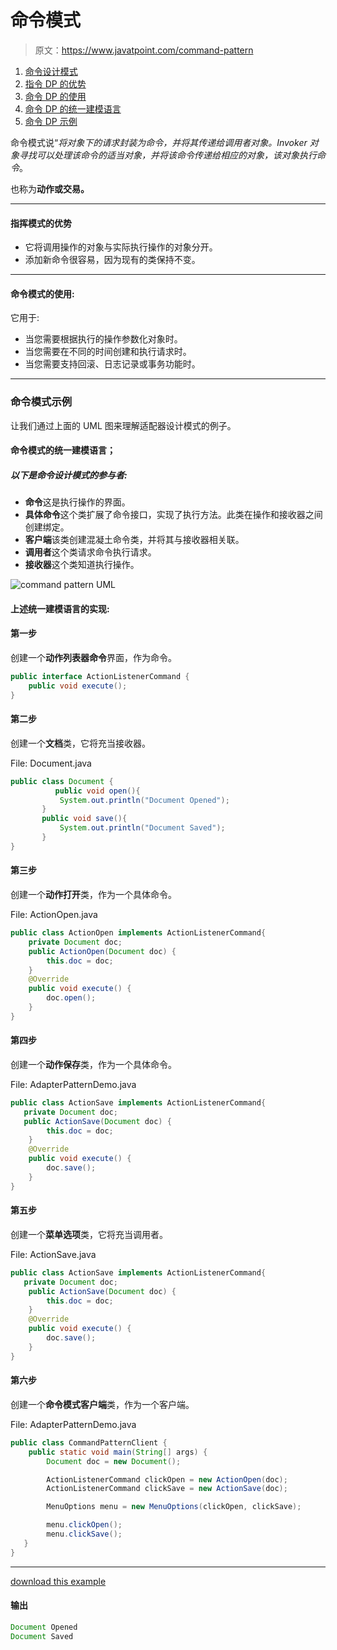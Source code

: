 # 命令模式

> 原文：<https://www.javatpoint.com/command-pattern>

1.  [命令设计模式](#)
2.  [指令 DP 的优势](#adv)
3.  [命令 DP 的使用](#usage)
4.  [命令 DP 的统一建模语言](#uml)
5.  [命令 DP 示例](#ex)

命令模式说“*将对象下的请求封装为命令，并将其传递给调用者对象。Invoker 对象寻找可以处理该命令的适当对象，并将该命令传递给相应的对象，该对象执行命令*。

也称为**动作或交易。**

* * *

#### 指挥模式的优势

*   它将调用操作的对象与实际执行操作的对象分开。
*   添加新命令很容易，因为现有的类保持不变。

* * *

#### 命令模式的使用:

它用于:

*   当您需要根据执行的操作参数化对象时。
*   当您需要在不同的时间创建和执行请求时。
*   当您需要支持回滚、日志记录或事务功能时。

* * *

### 命令模式示例

让我们通过上面的 UML 图来理解适配器设计模式的例子。

#### 命令模式的统一建模语言；

##### 以下是命令设计模式的参与者:

*   **命令**这是执行操作的界面。
*   **具体命令**这个类扩展了命令接口，实现了执行方法。此类在操作和接收器之间创建绑定。
*   **客户端**该类创建混凝土命令类，并将其与接收器相关联。
*   **调用者**这个类请求命令执行请求。
*   **接收器**这个类知道执行操作。

![command pattern UML](../img/bc7c879d4a1dc2e67c604a87338e2697.png)

#### 上述统一建模语言的实现:

#### 第一步

创建一个**动作列表器命令**界面，作为命令。

```java
public interface ActionListenerCommand {
	public void execute();
}

```

#### 第二步

创建一个**文档**类，它将充当接收器。

File: Document.java

```java
public class Document {
          public void open(){
	       System.out.println("Document Opened");
	   }
	   public void save(){
	       System.out.println("Document Saved");
	   }
}

```

#### 第三步

创建一个**动作打开**类，作为一个具体命令。

File: ActionOpen.java

```java
public class ActionOpen implements ActionListenerCommand{
    private Document doc;
    public ActionOpen(Document doc) {
        this.doc = doc;
    }
    @Override
    public void execute() {
        doc.open();
    }
}

```

#### 第四步

创建一个**动作保存**类，作为一个具体命令。

File: AdapterPatternDemo.java

```java
public class ActionSave implements ActionListenerCommand{
   private Document doc;
   public ActionSave(Document doc) {
        this.doc = doc;
    }
    @Override
    public void execute() {
        doc.save();
    }
}

```

#### 第五步

创建一个**菜单选项**类，它将充当调用者。

File: ActionSave.java

```java
public class ActionSave implements ActionListenerCommand{
   private Document doc;
    public ActionSave(Document doc) {
        this.doc = doc;
    }
    @Override
    public void execute() {
        doc.save();
    }
}

```

#### 第六步

创建一个**命令模式客户端**类，作为一个客户端。

File: AdapterPatternDemo.java

```java
public class CommandPatternClient {
	public static void main(String[] args) {
        Document doc = new Document();

        ActionListenerCommand clickOpen = new ActionOpen(doc);
        ActionListenerCommand clickSave = new ActionSave(doc);

        MenuOptions menu = new MenuOptions(clickOpen, clickSave);

        menu.clickOpen();
        menu.clickSave();
   }
}

```

* * *

[download this example](designpattern/designpatternexample/commandpattern.zip)

#### 输出

```java
Document Opened
Document Saved

```